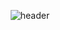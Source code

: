 <div align=center>

![header](https://capsule-render.vercel.app/api?type=Waving&customColorList=2E4374,4B527E,7C81AD&height=150&section=header&text=893107&fontColor=ffffff&fontSize=70&animation=fadeIn&fontAlignY=55&color=gradient)

</div>
